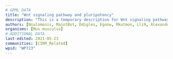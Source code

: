 ```yaml
---
# GPML DATA
title: "Wnt signaling pathway and pluripotency"
description: "This is a temporary description for Wnt signaling pathway and pluripotency"
authors: [Nsalomonis, MaintBot, Ddigles, Egonw, Mkutmon, Lli9, AlexanderPico, DeSl, Eweitz]
organisms: [Mus musculus]
# ADDITIONAL DATA
last-edited: 2021-05-23
communities: [CIRM_Related]
wpid: "WP723"
---
```

